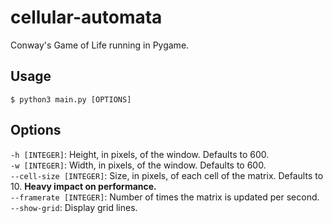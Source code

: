 # cellular-automata

Conway's Game of Life running in Pygame.

## Usage

```
$ python3 main.py [OPTIONS]
```

## Options

 `-h [INTEGER]`: Height, in pixels, of the window. Defaults to 600.  
 `-w [INTEGER]`: Width, in pixels, of the window. Defaults to 600.  
 `--cell-size [INTEGER]`: Size, in pixels, of each cell of the matrix. Defaults to 10. **Heavy impact on performance.**  
 `--framerate [INTEGER]`: Number of times the matrix is updated per second.  
 `--show-grid`: Display grid lines.  
